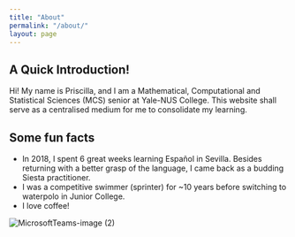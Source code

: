 ```yaml
---
title: "About"
permalink: "/about/"
layout: page
---
```


## A Quick Introduction!

Hi! My name is Priscilla, and I am a Mathematical, Computational and Statistical Sciences (MCS) senior at Yale-NUS College. This website shall serve as a centralised medium for me to consolidate my learning. 

## Some fun facts

 - In 2018, I spent 6 great weeks learning Español in Sevilla. Besides returning with a better grasp of the language, I came back as a budding Siesta practitioner.
 - I was a competitive swimmer (sprinter) for ~10 years before switching to waterpolo in Junior College.
 - I love coffee! 
 
 ![MicrosoftTeams-image (2)](https://user-images.githubusercontent.com/39128341/120967117-b37a6a00-c799-11eb-9c8e-c1b36ab36cff.png)



 <!--[screenshot](https://user-images.githubusercontent.com/4943215/73125194-5f0b8b80-3fa4-11ea-805c-8387187503ad.png)
 ![screenshot](https://user-images.githubusercontent.com/4943215/73125195-5fa42200-3fa4-11ea-89f8-d09c1d6fe252.png) -->

